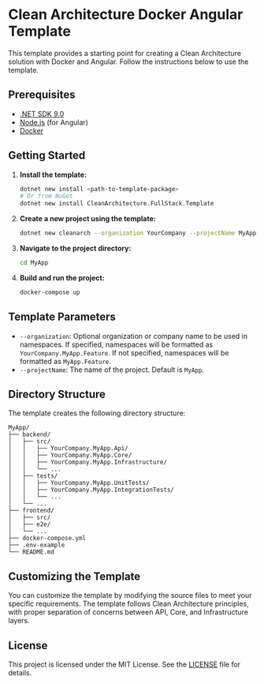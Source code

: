 # Clean Architecture Docker Angular Template

This template provides a starting point for creating a Clean Architecture solution with Docker and Angular. Follow the instructions below to use the template.

## Prerequisites

- [.NET SDK 9.0](https://dotnet.microsoft.com/download/dotnet/9.0)
- [Node.js](https://nodejs.org/) (for Angular)
- [Docker](https://www.docker.com/get-started)

## Getting Started

1. **Install the template:**

   ```bash
   dotnet new install <path-to-template-package>
   # Or from NuGet
   dotnet new install CleanArchitecture.FullStack.Template
   ```

2. **Create a new project using the template:**

   ```bash
   dotnet new cleanarch --organization YourCompany --projectName MyApp
   ```

3. **Navigate to the project directory:**

   ```bash
   cd MyApp
   ```

4. **Build and run the project:**

   ```bash
   docker-compose up
   ```

## Template Parameters

- `--organization`: Optional organization or company name to be used in namespaces. If specified, namespaces will be formatted as `YourCompany.MyApp.Feature`. If not specified, namespaces will be formatted as `MyApp.Feature`.
- `--projectName`: The name of the project. Default is `MyApp`.

## Directory Structure

The template creates the following directory structure:

```
MyApp/
├── backend/
│   ├── src/
│   │   ├── YourCompany.MyApp.Api/
│   │   ├── YourCompany.MyApp.Core/
│   │   ├── YourCompany.MyApp.Infrastructure/
│   │   └── ...
│   ├── tests/
│   │   ├── YourCompany.MyApp.UnitTests/
│   │   ├── YourCompany.MyApp.IntegrationTests/
│   │   └── ...
│   └── ...
├── frontend/
│   ├── src/
│   ├── e2e/
│   └── ...
├── docker-compose.yml
├── .env-example
└── README.md
```

## Customizing the Template

You can customize the template by modifying the source files to meet your specific requirements. The template follows Clean Architecture principles, with proper separation of concerns between API, Core, and Infrastructure layers.

## License

This project is licensed under the MIT License. See the [LICENSE](../LICENSE) file for details.
